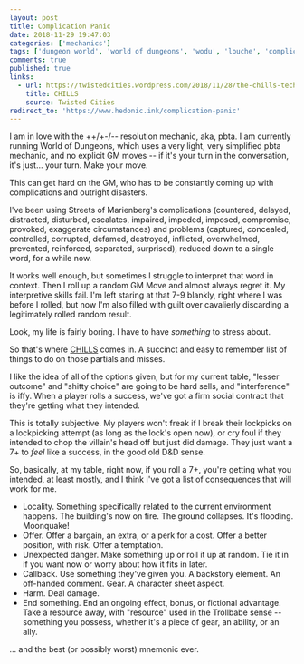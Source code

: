 ```yaml
---
layout: post
title: Complication Panic
date: 2018-11-29 19:47:03
categories: ['mechanics']
tags: ['dungeon world', 'world of dungeons', 'wodu', 'louche', 'complications', 'problems']
comments: true
published: true
links:
  - url: https://twistedcities.wordpress.com/2018/11/28/the-chills-technique/
    title: CHILLS
    source: Twisted Cities
redirect_to: 'https://www.hedonic.ink/complication-panic'
---
```


I am in love with the ++/+-/-- resolution mechanic, aka, pbta. I am currently running World of Dungeons, which uses a very light, very simplified pbta mechanic, and no explicit GM moves -- if it's your turn in the conversation, it's just... your turn. Make your move.

This can get hard on the GM, who has to be constantly coming up with complications and outright disasters.

<!--more-->

I've been using Streets of Marienberg's complications (countered, delayed, distracted, disturbed, escalates, impaired, impeded, imposed, compromise, provoked, exaggerate circumstances) and problems (captured, concealed, controlled, corrupted, defamed, destroyed, inflicted, overwhelmed, prevented, reinforced, separated, surprised), reduced down to a single word, for a while now.

It works well enough, but sometimes I struggle to interpret that word in context. Then I roll up a random GM Move and almost always regret it. My interpretive skills fail. I'm left staring at that 7-9 blankly, right where I was before I rolled, but now I'm also filled with guilt over cavalierly discarding a legitimately rolled random result.

Look, my life is fairly boring. I have to have *something* to stress about.

So that's where [CHILLS](https://twistedcities.wordpress.com/2018/11/28/the-chills-technique/) comes in. A succinct and easy to remember list of things to do on those partials and misses.

I like the idea of all of the options given, but for my current table, "lesser outcome" and "shitty choice" are going to be hard sells, and "interference" is iffy. When a player rolls a success, we've got a firm social contract that they're getting what they intended.

This is totally subjective. My players won't freak if I break their lockpicks on a lockpicking attempt (as long as the lock's open now), or cry foul if they intended to chop the villain's head off but just did damage. They just want a 7+ to *feel* like a success, in the good old D&D sense.

So, basically, at my table, right now, if you roll a 7+, you're getting what you intended, at least mostly, and I think I've got a list of consequences that will work for me.

* Locality. Something specifically related to the current environment happens. The building's now on fire. The ground collapses. It's flooding. Moonquake!
* Offer. Offer a bargain, an extra, or a perk for a cost. Offer a better position, with risk. Offer a temptation.
* Unexpected danger. Make something up or roll it up at random. Tie it in if you want now or worry about how it fits in later.
* Callback. Use something they've given you. A backstory element. An off-handed comment. Gear. A character sheet aspect.
* Harm. Deal damage.
* End something. End an ongoing effect, bonus, or fictional advantage. Take a resource away, with "resource" used in the Trollbabe sense -- something you possess, whether it's a piece of gear, an ability, or an ally.

... and the best (or possibly worst) mnemonic ever.
